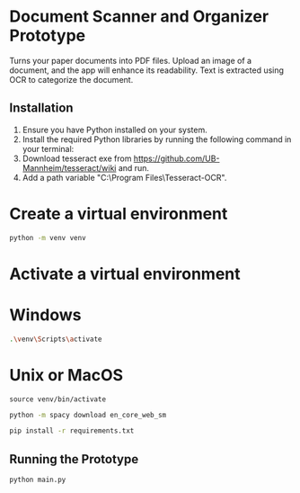 
# Document Scanner and Organizer Prototype

Turns your paper documents into PDF files. Upload an image of a document, and the app will enhance its readability. Text is extracted using OCR to categorize the document.

## Installation

1. Ensure you have Python installed on your system.
2. Install the required Python libraries by running the following command in your terminal:
3. Download tesseract exe from https://github.com/UB-Mannheim/tesseract/wiki and run.
4. Add a path variable "C:\Program Files\Tesseract-OCR".

# Create a virtual environment
```bash
python -m venv venv
```

# Activate a virtual environment

# Windows
```bash
.\venv\Scripts\activate  
```

# Unix or MacOS
```
source venv/bin/activate 
```




```bash
python -m spacy download en_core_web_sm
```

```bash
pip install -r requirements.txt
```

## Running the Prototype

```bash
python main.py
```



